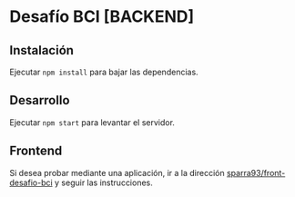 # Desafío BCI [BACKEND]

## Instalación

Ejecutar `npm install` para bajar las dependencias.

## Desarrollo

Ejecutar `npm start` para levantar el servidor.

## Frontend

Si desea probar mediante una aplicación, ir a la dirección
[sparra93/front-desafio-bci](https://github.com/sparra93/front-desafio-bci) y seguir las instrucciones.

